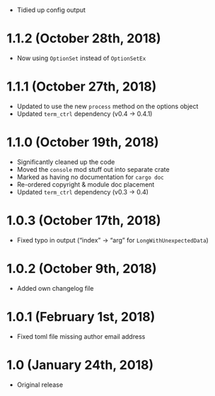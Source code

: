 # <unreleased>

 * Tidied up config output

# 1.1.2 (October 28th, 2018)

 * Now using `OptionSet` instead of `OptionSetEx`

# 1.1.1 (October 27th, 2018)

 * Updated to use the new `process` method on the options object
 * Updated `term_ctrl` dependency (v0.4 → 0.4.1)

# 1.1.0 (October 19th, 2018)

 * Significantly cleaned up the code
 * Moved the `console` mod stuff out into separate crate
 * Marked as having no documentation for `cargo doc`
 * Re-ordered copyright & module doc placement
 * Updated `term_ctrl` dependency (v0.3 → 0.4)

# 1.0.3 (October 17th, 2018)

 * Fixed typo in output (“index” → “arg” for `LongWithUnexpectedData`)

# 1.0.2 (October 9th, 2018)

 * Added own changelog file

# 1.0.1 (February 1st, 2018)

 * Fixed toml file missing author email address

# 1.0 (January 24th, 2018)

 * Original release

